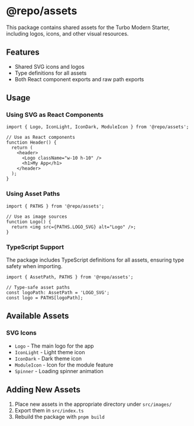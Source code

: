 # @repo/assets

This package contains shared assets for the Turbo Modern Starter, including logos, icons, and other visual resources.

## Features

- Shared SVG icons and logos
- Type definitions for all assets
- Both React component exports and raw path exports

## Usage

### Using SVG as React Components

```tsx
import { Logo, IconLight, IconDark, ModuleIcon } from '@repo/assets';

// Use as React components
function Header() {
  return (
    <header>
      <Logo className="w-10 h-10" />
      <h1>My App</h1>
    </header>
  );
}
```

### Using Asset Paths

```tsx
import { PATHS } from '@repo/assets';

// Use as image sources
function Logo() {
  return <img src={PATHS.LOGO_SVG} alt="Logo" />;
}
```

### TypeScript Support

The package includes TypeScript definitions for all assets, ensuring type safety when importing.

```tsx
import { AssetPath, PATHS } from '@repo/assets';

// Type-safe asset paths
const logoPath: AssetPath = 'LOGO_SVG';
const logo = PATHS[logoPath];
```

## Available Assets

### SVG Icons

- `Logo` - The main logo for the app
- `IconLight` - Light theme icon
- `IconDark` - Dark theme icon
- `ModuleIcon` - Icon for the module feature
- `Spinner` - Loading spinner animation

## Adding New Assets

1. Place new assets in the appropriate directory under `src/images/`
2. Export them in `src/index.ts`
3. Rebuild the package with `pnpm build`